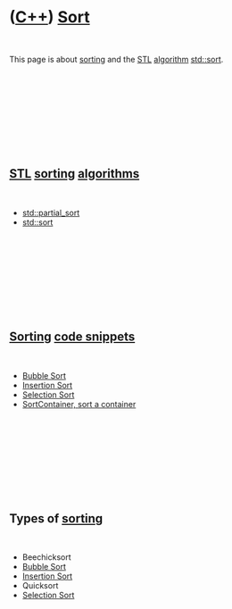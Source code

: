 



 

 

 

 

 

([C++](Cpp.md)) [Sort](CppSort.md)
====================================

 

This page is about [sorting](CppSort.md) and the [STL](CppStl.md)
[algorithm](CppAlgorithm.md) [std::sort](CppSort.md).

 

 

 

 

 

[STL](CppStl.md) [sorting](CppSort.md) [algorithms](CppAlgorithm.md)
-----------------------------------------------------------------------

 

-   [std::partial\_sort](CppPartial_sort.md)
-   [std::sort](CppSort.md)

 

 

 

 

 

[Sorting](CppSort.md) [code snippets](CppCodeSnippets.md)
-----------------------------------------------------------

 

-   [Bubble Sort](CppBubbleSort.md)
-   [Insertion Sort](CppInsertionSort.md)
-   [Selection Sort](CppSelectionSort.md)
-   [SortContainer, sort a container](CppSortContainer.md)

 

 

 

 

 

Types of [sorting](CppSort.md)
-------------------------------

 

-   Beechicksort
-   [Bubble Sort](CppBubbleSort.md)
-   [Insertion Sort](CppInsertionSort.md)
-   Quicksort
-   [Selection Sort](CppSelectionSort.md)

 

 

 

 

 





 



